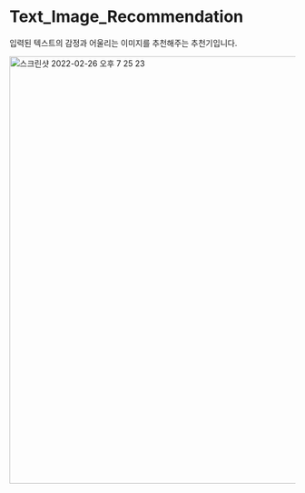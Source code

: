 # Text_Image_Recommendation

입력된 텍스트의 감정과 어울리는 이미지를 추천해주는 추천기입니다.

<img width="753" alt="스크린샷 2022-02-26 오후 7 25 23" src="https://user-images.githubusercontent.com/62793657/155839697-b9fac8a8-b141-4ad2-9458-96f1db65e659.png">
